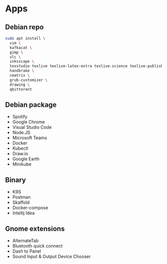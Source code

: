 # Apps

## Debian repo

```sh
sudo apt install \
  vim \
  kafkacat \
  gimp \
  vlc \
  inksscape \
  texstudio texlive texlive-latex-extra texlive-science texlive-publishers texlive-lang-portuguese
  handbrake \
  cmatrix \
  grub-customizer \
  drawing \
  qbittorent
```

## Debian package

- Spotify
- Google Chrome
- Visual Studio Code
- Node.JS
- Microsoft Teams
- Docker
- Kubectl
- Draw.io
- Google Earth
- Minikube

## Binary

- K9S
- Postman
- Skaffold
- Docker-compose
- Intellij Idea

## Gnome extensions

- AlternateTab
- Bluetooth quick connect
- Dash to Panel
- Sound Input & Output Device Chooser
